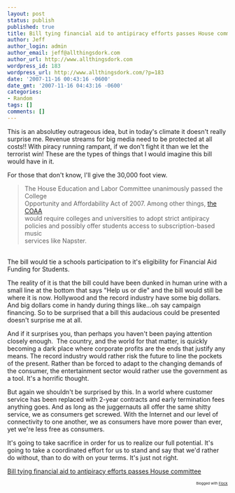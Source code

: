 ```yaml
---
layout: post
status: publish
published: true
title: Bill tying financial aid to antipiracy efforts passes House committee
author: Jeff
author_login: admin
author_email: jeff@allthingsdork.com
author_url: http://www.allthingsdork.com
wordpress_id: 183
wordpress_url: http://www.allthingsdork.com/?p=183
date: '2007-11-16 00:43:16 -0600'
date_gmt: '2007-11-16 04:43:16 -0600'
categories:
- Random
tags: []
comments: []
---
```

<p>This is an absolutley outrageous idea, but in today's climate it doesn't really surprise me. Revenue streams for big media need to be protected at all costs!! With piracy running rampant, if we don't fight it than we let the terrorist win! These are the types of things that I would imagine this bill would have in it. </p>
<p>For those that don't know, I'll give the 30,000 foot view.&nbsp;<br />
<blockquote>The House Education and Labor Committee unanimously passed the College<br />
Opportunity and Affordability Act of 2007. Among other things, <a href="http://arstechnica.com/news.ars/post/20071111-new-bill-would-turn-colleges-into-copyright-cops.html">the COAA</a><br />
would require colleges and universities to adopt strict antipiracy<br />
policies and possibly offer students access to subscription-based music<br />
services like Napster.  </blockquote><br />
The bill would tie a schools participation to it's eligibility for Financial Aid Funding for Students.</p>
<p>The reality of it is that the bill could have been dunked in human urine with a small line at the bottom that says "Help us or die" and the bill would still be where it is now. Hollywood and the record industry have some big dollars. And big dollars come in handy during things like...oh say campaign financing. So to be surprised that a bill this audacious could be presented doesn't surprise me at all.</p>
<p>And if it surprises you, than perhaps you haven't been paying attention closely enough.&nbsp; The country, and the world for that matter, is quickly becoming a dark place where corporate profits are the ends that justify any means. The record industry would rather risk the future to line the pockets of the present. Rather than be forced to adapt to the changing demands of the consumer, the entertainment sector would rather use the government as a tool. It's a horrific thought.</p>
<p>But again we shouldn't be surprised by this. In a world where customer service has been replaced with 2-year contracts and early termination fees anything goes. And as long as the juggernauts all offer the same shitty service, we as consumers get screwed. With the Internet and our level of connectivity to one another, we as consumers have more power than ever, yet we're less free as consumers.</p>
<p>It's going to take sacrifice in order for us to realize our full potential. It's going to take a coordinated effort for us to stand and say that we'd rather do without, than to do with on your terms. It's just not right.</p>
<p><a href="http://arstechnica.com/news.ars/post/20071115-bill-tying-financial-aid-to-antipiracy-efforts-passes-house-committee.html">Bill tying financial aid to antipiracy efforts passes House committee</a> </p>
<p style="text-align: right; font-size: 8px">Blogged with <a href="http://www.flock.com/blogged-with-flock" title="Flock" target="_new">Flock</a></p></p>

